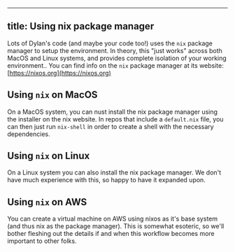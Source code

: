 ---
title: Using nix package manager
----

Lots of Dylan's code (and maybe your code too!) uses the `nix` package manager to setup the environment. In theory, this "just works" across both MacOS and Linux systems, and provides complete isolation of your working environment.. You can find info on the `nix` package manager at its website:
[https://nixos.org](https://nixos.org)

## Using `nix` on MacOS
On a MacOS system, you can nust install the nix package manager using the installer on the nix website. In repos that include a `default.nix` file, you can then just run `nix-shell` in order to create a shell with the necessary dependencies.

## Using `nix` on Linux
On a Linux system you can also install the nix package manager. We don't have much experience with this, so happy to have it expanded upon.

## Using `nix` on AWS
You can create a virtual machine on AWS using nixos as it's base system (and thus nix as the package manager). This is somewhat esoteric, so we'll bother fleshing out the details if and when this workflow becomes more important to other folks.
